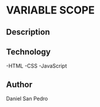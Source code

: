 # VARIABLE SCOPE

## Description

## Technology

-HTML
-CSS
-JavaScript

## Author

Daniel San Pedro

